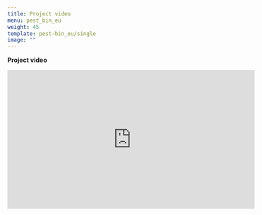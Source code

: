 ```yaml
---
title: Project video
menu: pest_bin_eu
weight: 45
template: pest-bin_eu/single
image: ""
---
```

**Project video**

<iframe width="560" height="315" src="https://www.youtube.com/embed/RgAkHpc9WHM" title="YouTube video player" frameborder="0" allow="accelerometer; autoplay; clipboard-write; encrypted-media; gyroscope; picture-in-picture" allowfullscreen></iframe>

<br>
